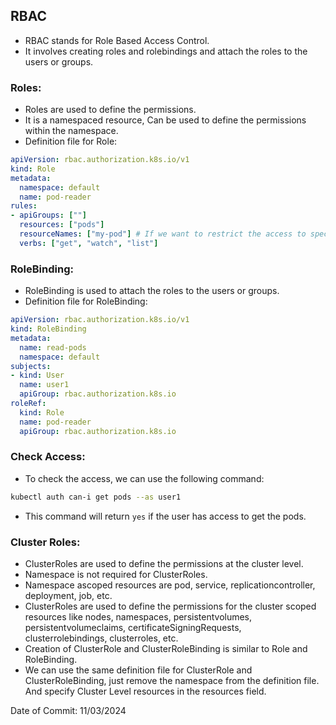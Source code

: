 ## RBAC

- RBAC stands for Role Based Access Control.
- It involves creating roles and rolebindings and attach the roles to the users or groups.

### Roles:

- Roles are used to define the permissions.
- It is a namespaced resource, Can be used to define the permissions within the namespace.
- Definition file for Role:

```yaml
apiVersion: rbac.authorization.k8s.io/v1
kind: Role
metadata:
  namespace: default
  name: pod-reader
rules:
- apiGroups: [""]
  resources: ["pods"]
  resourceNames: ["my-pod"] # If we want to restrict the access to specific pod
  verbs: ["get", "watch", "list"]
```

### RoleBinding:

- RoleBinding is used to attach the roles to the users or groups.
- Definition file for RoleBinding:

```yaml
apiVersion: rbac.authorization.k8s.io/v1
kind: RoleBinding
metadata:
  name: read-pods
  namespace: default
subjects:
- kind: User
  name: user1
  apiGroup: rbac.authorization.k8s.io
roleRef:
  kind: Role
  name: pod-reader
  apiGroup: rbac.authorization.k8s.io
```

### Check Access:

- To check the access, we can use the following command:

```bash
kubectl auth can-i get pods --as user1
```

- This command will return `yes` if the user has access to get the pods.

### Cluster Roles:

- ClusterRoles are used to define the permissions at the cluster level.
- Namespace is not required for ClusterRoles.
- Namespace ascoped resources are pod, service, replicationcontroller, deployment, job, etc.
- ClusterRoles are used to define the permissions for the cluster scoped resources like nodes, namespaces, persistentvolumes, persistentvolumeclaims, certificateSigningRequests, clusterrolebindings, clusterroles, etc.
- Creation of ClusterRole and ClusterRoleBinding is similar to Role and RoleBinding.
- We can use the same definition file for ClusterRole and ClusterRoleBinding, just remove the namespace from the definition file. And specify Cluster Level resources in the resources field.

Date of Commit: 11/03/2024
